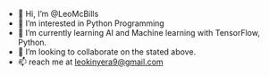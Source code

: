 - 👋 Hi, I’m @LeoMcBills
- 👀 I’m interested in Python Programming 
- 🌱 I’m currently learning AI and Machine learning with TensorFlow, Python.
- 💞️ I’m looking to collaborate on the stated above.
- 📫 reach me at leokinyera9@gmail.com

<!---
LeoMcBills/LeoMcBills is a ✨ special ✨ repository because its `README.md` (this file) appears on your GitHub profile.
You can click the Preview link to take a look at your changes.
--->
